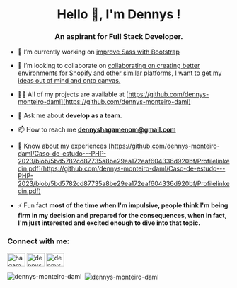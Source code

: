 <h1 align="center">Hello 👋, I'm Dennys !</h1>
<h3 align="center">An aspirant for Full Stack Developer.</h3>


- 🔭 I’m currently working on [improve Sass with Bootstrap](https://github.com/dennys-monteiro-daml/treinoBootstrap.git)

- 👯 I’m looking to collaborate on [collaborating on creating better environments for Shopify and other similar platforms, I want to get my ideas out of mind and onto canvas.](https://github.com/Shopify)

- 👨‍💻 All of my projects are available at [https://github.com/dennys-monteiro-daml](https://github.com/dennys-monteiro-daml)

- 💬 Ask me about **develop as a team.**

- 📫 How to reach me **dennyshagamenom@gmail.com**

- 📄 Know about my experiences [https://github.com/dennys-monteiro-daml/Caso-de-estudo---PHP-2023/blob/5bd5782cd87735a8be29ea172eaf604336d920bf/Profilelinkedin.pdf](https://github.com/dennys-monteiro-daml/Caso-de-estudo---PHP-2023/blob/5bd5782cd87735a8be29ea172eaf604336d920bf/Profilelinkedin.pdf)

- ⚡ Fun fact **most of the time when I'm impulsive, people think I'm being firm in my decision and prepared for the consequences, when in fact, I'm just interested and excited enough to dive into that topic.**

<h3 align="left">Connect with me:</h3>
<p align="left">
<a href="https://codepen.io/hagamenom" target="blank"><img align="center" src="https://raw.githubusercontent.com/rahuldkjain/github-profile-readme-generator/master/src/images/icons/Social/codepen.svg" alt="hagamenom" height="30" width="40" /></a>
<a href="https://linkedin.com/in/dennys-aml94" target="blank"><img align="center" src="https://raw.githubusercontent.com/rahuldkjain/github-profile-readme-generator/master/src/images/icons/Social/linked-in-alt.svg" alt="dennys-aml94" height="30" width="40" /></a>
<a href="https://codesandbox.com/dennys-monteiro-daml" target="blank"><img align="center" src="https://raw.githubusercontent.com/rahuldkjain/github-profile-readme-generator/master/src/images/icons/Social/codesandbox.svg" alt="dennys-monteiro-daml" height="30" width="40" /></a>
</p>

<p><img align="left" src="https://github-readme-stats.vercel.app/api/top-langs?username=dennys-monteiro-daml&show_icons=true&locale=en&layout=compact" alt="dennys-monteiro-daml" /></p>

<p>&nbsp;<img align="center" src="https://github-readme-stats.vercel.app/api?username=dennys-monteiro-daml&show_icons=true&locale=en" alt="dennys-monteiro-daml" /></p>


[^1]: Keep Trying 😊👍 .
